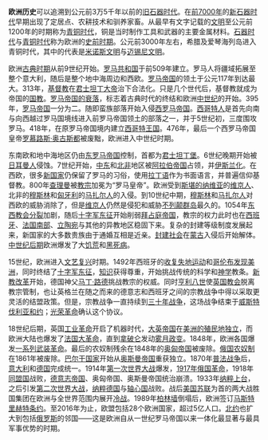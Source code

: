**欧洲历史**可以追溯到公元前3万5千年以前的[旧石器时代](https://link.zhihu.com/?target=https%3A//zh.wikipedia.org/wiki/%25E6%2597%25A7%25E7%259F%25B3%25E5%2599%25A8%25E6%2597%25B6%25E4%25BB%25A3)。在[前7000年](https://link.zhihu.com/?target=https%3A//zh.wikipedia.org/wiki/%25E5%2589%258D7%25E5%258D%2583%25E7%25BA%25AA)的[新石器时代](https://link.zhihu.com/?target=https%3A//zh.wikipedia.org/wiki/%25E6%2596%25B0%25E7%259F%25B3%25E5%2599%25A8%25E6%2597%25B6%25E4%25BB%25A3)早期出现了定居点、农耕技术和驯养家畜。从最早有文字记载的[文明](https://link.zhihu.com/?target=https%3A//zh.wikipedia.org/wiki/%25E6%2596%2587%25E6%2598%258E)至公元前1200年的时期称为[青铜时代](https://link.zhihu.com/?target=https%3A//zh.wikipedia.org/wiki/%25E9%259D%2592%25E9%2593%259C%25E6%2597%25B6%25E4%25BB%25A3)，铜是当时制作工具和武器的主要金属材料。[石器时代](https://link.zhihu.com/?target=https%3A//zh.wikipedia.org/wiki/%25E7%259F%25B3%25E5%2599%25A8%25E6%2597%25B6%25E4%25BB%25A3)与[青铜时代](https://link.zhihu.com/?target=https%3A//zh.wikipedia.org/wiki/%25E9%259D%2592%25E9%2593%259C%25E6%2597%25B6%25E4%25BB%25A3)称为欧洲的[史前时期](https://link.zhihu.com/?target=https%3A//zh.wikipedia.org/wiki/%25E5%258F%25B2%25E5%2589%258D%25E6%25AC%25A7%25E6%25B4%25B2)。公元前3000年左右，希腊及爱琴海列岛进入青铜时代，其中的代表是[米诺斯文明](https://link.zhihu.com/?target=https%3A//zh.wikipedia.org/wiki/%25E7%25B1%25B3%25E8%25AB%25BE%25E6%2596%25AF%25E6%2596%2587%25E6%2598%258E)与[迈锡尼文明](https://link.zhihu.com/?target=https%3A//zh.wikipedia.org/wiki/%25E9%2582%2581%25E9%258C%25AB%25E5%25B0%25BC%25E6%2596%2587%25E6%2598%258E)。

欧洲[古典时期](https://link.zhihu.com/?target=https%3A//zh.wikipedia.org/wiki/%25E5%258F%25A4%25E5%2585%25B8%25E6%2597%25B6%25E4%25BB%25A3)从前9世纪开始。[罗马共和国](https://link.zhihu.com/?target=https%3A//zh.wikipedia.org/wiki/%25E7%25BD%2597%25E9%25A9%25AC%25E5%2585%25B1%25E5%2592%258C%25E5%259B%25BD)于前509年建立。罗马人将疆域拓展至整个意大利，随后是整个地中海周边和西欧。[罗马帝国](https://link.zhihu.com/?target=https%3A//zh.wikipedia.org/wiki/%25E7%25BE%2585%25E9%25A6%25AC%25E5%25B8%259D%25E5%259C%258B)的领土于公元117年到达最大。313年，[基督教](https://link.zhihu.com/?target=https%3A//zh.wikipedia.org/wiki/%25E5%259F%25BA%25E7%259D%25A3%25E6%2595%2599)在[君士坦丁大帝](https://link.zhihu.com/?target=https%3A//zh.wikipedia.org/wiki/%25E5%2590%259B%25E5%25A3%25AB%25E5%259D%25A6%25E4%25B8%2581%25E5%25A4%25A7%25E5%25B8%259D)治下合法化。只是几个世代后，基督教就成为帝国的[国教](https://link.zhihu.com/?target=https%3A//zh.wikipedia.org/wiki/%25E5%259C%258B%25E6%2595%2599)。[罗马帝国的衰落](https://link.zhihu.com/?target=https%3A//zh.wikipedia.org/wiki/%25E7%25BD%2597%25E9%25A9%25AC%25E5%25B8%259D%25E5%259B%25BD%25E7%259A%2584%25E8%25A1%25B0%25E8%2590%25BD)，标志着古典时代的终结和欧洲[中世纪](https://link.zhihu.com/?target=https%3A//zh.wikipedia.org/wiki/%25E4%25B8%25AD%25E4%25B8%2596%25E7%25B4%2580)的开始。395年，[罗马帝国](https://link.zhihu.com/?target=https%3A//zh.wikipedia.org/wiki/%25E7%25BD%2597%25E9%25A9%25AC%25E5%25B8%259D%25E5%259B%25BD)一分为二。随即蛮族部落开始入侵[西罗马帝国](https://link.zhihu.com/?target=https%3A//zh.wikipedia.org/wiki/%25E8%25A5%25BF%25E7%25BE%2585%25E9%25A6%25AC%25E5%25B8%259D%25E5%259C%258B)。[西哥特人](https://link.zhihu.com/?target=https%3A//zh.wikipedia.org/wiki/%25E8%25A5%25BF%25E5%2593%25A5%25E7%2589%25B9%25E4%25BA%25BA)是首先向南与向西越过罗马国境线进入前罗马帝国领土的部落之一，并于5世纪初，三度围攻罗马。418年，在原罗马帝国境内建立[西哥特王国](https://link.zhihu.com/?target=https%3A//zh.wikipedia.org/wiki/%25E8%25A5%25BF%25E5%2593%25A5%25E7%2589%25B9%25E7%258E%258B%25E5%259B%25BD)。476年，最后一个西罗马帝国皇帝[罗慕路斯·奥古斯都](https://link.zhihu.com/?target=https%3A//zh.wikipedia.org/wiki/%25E7%25BD%2597%25E6%2585%2595%25E8%25B7%25AF%25E6%2596%25AF%25C2%25B7%25E5%25A5%25A5%25E5%258F%25A4%25E6%2596%25AF%25E9%2583%25BD)被废黜，欧洲进入中世纪时期。

东南欧和地中海地区仍由[东罗马帝国](https://link.zhihu.com/?target=https%3A//zh.wikipedia.org/wiki/%25E4%25B8%259C%25E7%25BD%2597%25E9%25A9%25AC%25E5%25B8%259D%25E5%259B%25BD)控制，首都为[君士坦丁堡](https://link.zhihu.com/?target=https%3A//zh.wikipedia.org/wiki/%25E5%2590%259B%25E5%25A3%25AB%25E5%259D%25A6%25E4%25B8%2581%25E5%25A0%25A1)。6世纪晚期开始被[日耳曼人](https://link.zhihu.com/?target=https%3A//zh.wikipedia.org/wiki/%25E6%2597%25A5%25E8%2580%25B3%25E6%259B%25BC%25E4%25BA%25BA)侵蚀。7世纪开始，[中东](https://link.zhihu.com/?target=https%3A//zh.wikipedia.org/wiki/%25E4%25B8%25AD%25E4%25B8%259C)和[北非](https://link.zhihu.com/?target=https%3A//zh.wikipedia.org/wiki/%25E5%258C%2597%25E9%259D%259E)地区被[阿拉伯帝国](https://link.zhihu.com/?target=https%3A//zh.wikipedia.org/wiki/%25E9%2598%25BF%25E6%258B%2589%25E4%25BC%25AF%25E5%25B8%259D%25E5%259B%25BD)占领，并[伊斯兰化](https://link.zhihu.com/?target=https%3A//zh.wikipedia.org/wiki/%25E4%25BC%258A%25E6%2596%25AF%25E5%2585%25B0%25E5%258C%2596)。在西欧，很多[新国家](https://link.zhihu.com/?target=https%3A//zh.wikipedia.org/wiki/%25E6%25B3%2595%25E8%2598%25AD%25E5%2585%258B%25E4%25BA%25BA)仍保留了罗马的习俗，使用[拉丁语](https://link.zhihu.com/?target=https%3A//zh.wikipedia.org/wiki/%25E6%258B%2589%25E4%25B8%2581%25E8%25AF%25AD)作为书面语言，并普遍信仰基督教。800年[查理曼](https://link.zhihu.com/?target=https%3A//zh.wikipedia.org/wiki/%25E6%259F%25A5%25E7%2590%2586%25E5%25A4%25A7%25E5%25B8%259D)被[教宗](https://link.zhihu.com/?target=https%3A//zh.wikipedia.org/wiki/%25E6%2595%2599%25E5%25AE%2597)加冕为“罗马皇帝”。欧洲受到[斯堪的纳维亚](https://link.zhihu.com/?target=https%3A//zh.wikipedia.org/wiki/%25E6%2596%25AF%25E5%25A0%25AA%25E7%259A%2584%25E7%25BA%25B3%25E7%25BB%25B4%25E4%25BA%259A)的[维京人](https://link.zhihu.com/?target=https%3A//zh.wikipedia.org/wiki/%25E7%25B6%25AD%25E4%25BA%25AC%25E4%25BA%25BA)、北非的[穆斯林](https://link.zhihu.com/?target=https%3A//zh.wikipedia.org/wiki/%25E7%25A9%2586%25E6%2596%25AF%25E6%259E%2597)和[匈牙利](https://link.zhihu.com/?target=https%3A//zh.wikipedia.org/wiki/%25E5%258C%2588%25E7%2589%2599%25E5%2588%25A9)的[马扎尔人](https://link.zhihu.com/?target=https%3A//zh.wikipedia.org/wiki/%25E9%25A9%25AC%25E6%2589%258E%25E5%25B0%2594%25E4%25BA%25BA)的入侵。到10世纪中期，[穆斯林](https://link.zhihu.com/?target=https%3A//zh.wikipedia.org/wiki/%25E7%25A9%2586%25E6%2596%25AF%25E6%259E%2597)和[马扎尔人](https://link.zhihu.com/?target=https%3A//zh.wikipedia.org/wiki/%25E9%25A9%25AC%25E6%2589%258E%25E5%25B0%2594%25E4%25BA%25BA)对西欧的威胁消除了，但是[维京人](https://link.zhihu.com/?target=https%3A//zh.wikipedia.org/wiki/%25E7%25B6%25AD%25E4%25BA%25AC%25E4%25BA%25BA)仍然是侵犯和威胁[不列颠群岛](https://link.zhihu.com/?target=https%3A//zh.wikipedia.org/wiki/%25E4%25B8%258D%25E5%2588%2597%25E9%25A1%259B%25E7%25BE%25A4%25E5%25B3%25B6)最久的。1054年[东西教会分裂](https://link.zhihu.com/?target=https%3A//zh.wikipedia.org/wiki/%25E6%259D%25B1%25E8%25A5%25BF%25E6%2595%2599%25E6%259C%2583%25E5%25A4%25A7%25E5%2588%2586%25E8%25A3%2582)加剧，随后[十字军东征](https://link.zhihu.com/?target=https%3A//zh.wikipedia.org/wiki/%25E5%258D%2581%25E5%25AD%2597%25E8%25BB%258D%25E6%259D%25B1%25E5%25BE%2581)开始削弱[拜占庭帝国](https://link.zhihu.com/?target=https%3A//zh.wikipedia.org/wiki/%25E6%258B%259C%25E5%258D%25A0%25E5%25BA%25AD%25E5%25B8%259D%25E5%259B%25BD)，教宗的权力此时也在[西班牙](https://link.zhihu.com/?target=https%3A//zh.wikipedia.org/wiki/%25E8%25A5%25BF%25E7%258F%25AD%25E7%2589%2599%25E5%258E%2586%25E5%258F%25B2)、[法国南部](https://link.zhihu.com/?target=https%3A//zh.wikipedia.org/wiki/%25E9%2598%25BF%25E5%25B0%2594%25E6%25AF%2594%25E6%25B4%25BE)、[立陶宛](https://link.zhihu.com/?target=https%3A//zh.wikipedia.org/wiki/%25E7%25AB%258B%25E9%2599%25B6%25E5%25AE%259B%25E5%258E%2586%25E5%258F%25B2)与其他的异教地区稳固下来。复杂的封建等级制度发展起来，新国家的大多数贵族由于通婚互相是近亲。[封建社会](https://link.zhihu.com/?target=https%3A//zh.wikipedia.org/wiki/%25E5%25B0%2581%25E5%25BB%25BA%25E7%25A4%25BE%25E4%25BC%259A)在[蒙古](https://link.zhihu.com/?target=https%3A//zh.wikipedia.org/wiki/%25E8%2592%2599%25E5%258F%25A4%25E5%25B8%259D%25E5%259B%25BD)入侵后开始解体。[中世纪后期](https://link.zhihu.com/?target=https%3A//zh.wikipedia.org/wiki/%25E4%25B8%25AD%25E4%25B8%2596%25E7%25BA%25AA%25E5%2590%258E%25E6%259C%259F)欧洲爆发了大[饥荒](https://link.zhihu.com/?target=https%3A//zh.wikipedia.org/wiki/%25E9%25A5%25A5%25E8%258D%2592)和[黑死病](https://link.zhihu.com/?target=https%3A//zh.wikipedia.org/wiki/%25E9%25BB%2591%25E6%25AD%25BB%25E7%2597%2585)。

15世纪，欧洲进入[文艺复兴](https://link.zhihu.com/?target=https%3A//zh.wikipedia.org/wiki/%25E6%2596%2587%25E8%2589%25BA%25E5%25A4%258D%25E5%2585%25B4)时期。1492年西班牙的[收复失地运动](https://link.zhihu.com/?target=https%3A//zh.wikipedia.org/wiki/%25E6%2594%25B6%25E5%25BE%25A9%25E5%25A4%25B1%25E5%259C%25B0%25E9%2581%258B%25E5%258B%2595)和[哥伦布](https://link.zhihu.com/?target=https%3A//zh.wikipedia.org/wiki/%25E5%2585%258B%25E9%2587%258C%25E6%2596%25AF%25E6%2589%2598%25E5%25BC%2597%25C2%25B7%25E5%2593%25A5%25E4%25BC%25A6%25E5%25B8%2583)[发现美洲](https://link.zhihu.com/?target=https%3A//zh.wikipedia.org/wiki/%25E5%258F%2591%25E7%258E%25B0%25E7%25BE%258E%25E6%25B4%25B2)，同时终结了[十字军东征](https://link.zhihu.com/?target=https%3A//zh.wikipedia.org/wiki/%25E5%258D%2581%25E5%25AD%2597%25E5%2586%259B%25E4%25B8%259C%25E5%25BE%2581)，[知识](https://link.zhihu.com/?target=https%3A//zh.wikipedia.org/wiki/%25E7%259F%25A5%25E8%25AF%2586)获得尊重，开始挑战传统的科学和[神学](https://link.zhihu.com/?target=https%3A//zh.wikipedia.org/wiki/%25E7%25A5%259E%25E5%25AD%25B8)教条。[新教改革](https://link.zhihu.com/?target=https%3A//zh.wikipedia.org/wiki/%25E5%25AE%2597%25E6%2595%2599%25E6%2594%25B9%25E9%259D%25A9)开始，德国神父[马丁·路德](https://link.zhihu.com/?target=https%3A//zh.wikipedia.org/wiki/%25E9%25A6%25AC%25E4%25B8%2581%25C2%25B7%25E8%25B7%25AF%25E5%25BE%25B7)挑战教宗的权威。同时[亨利八世](https://link.zhihu.com/?target=https%3A//zh.wikipedia.org/wiki/%25E4%25BA%25A8%25E5%2588%25A9%25E5%2585%25AB%25E4%25B8%2596)使[英国教会](https://link.zhihu.com/?target=https%3A//zh.wikipedia.org/wiki/%25E8%258B%25B1%25E5%259C%258B%25E5%259C%258B%25E6%2595%2599%25E6%259C%2583)脱离教宗管制，也让英格兰在随之而来的德意志和西班牙之间的宗教战争中得以采取更灵活的结盟政策。但是，宗教战争一直持续到[三十年战争](https://link.zhihu.com/?target=https%3A//zh.wikipedia.org/wiki/%25E4%25B8%2589%25E5%258D%2581%25E5%25B9%25B4%25E6%2588%25B0%25E7%2588%25AD)，这场战争结束于[威斯特伐利亚和约](https://link.zhihu.com/?target=https%3A//zh.wikipedia.org/wiki/%25E5%25A8%2581%25E6%2596%25AF%25E7%2589%25B9%25E4%25BC%2590%25E5%2588%25A9%25E4%25BA%259A%25E5%2592%258C%25E7%25BA%25A6)；[光荣革命](https://link.zhihu.com/?target=https%3A//zh.wikipedia.org/wiki/%25E5%2585%2589%25E8%258D%25A3%25E9%259D%25A9%25E5%2591%25BD)确认这个协议。

18世纪后期，英国[工业革命](https://link.zhihu.com/?target=https%3A//zh.wikipedia.org/wiki/%25E5%25B7%25A5%25E4%25B8%259A%25E9%259D%25A9%25E5%2591%25BD)开启了机器时代，[大英帝国](https://link.zhihu.com/?target=https%3A//zh.wikipedia.org/wiki/%25E5%25A4%25A7%25E8%258B%25B1%25E5%25B8%259D%25E5%259B%25BD)在[美洲的殖民地](https://link.zhihu.com/?target=https%3A//zh.wikipedia.org/wiki/%25E5%258C%2597%25E7%25BE%258E%25E5%258D%2581%25E4%25B8%2589%25E5%25B7%259E)[独立](https://link.zhihu.com/?target=https%3A//zh.wikipedia.org/wiki/%25E7%25BE%258E%25E5%259C%258B%25E7%258D%25A8%25E7%25AB%258B%25E6%2588%25B0%25E7%2588%25AD)，而欧洲大陆也爆发了[法国大革命](https://link.zhihu.com/?target=https%3A//zh.wikipedia.org/wiki/%25E6%25B3%2595%25E5%259B%25BD%25E5%25A4%25A7%25E9%259D%25A9%25E5%2591%25BD)，直到[拿破仑](https://link.zhihu.com/?target=https%3A//zh.wikipedia.org/wiki/%25E6%258B%25BF%25E7%25A0%25B4%25E4%25BB%2591%25E4%25B8%2580%25E4%25B8%2596)发动[雾月政变](https://link.zhihu.com/?target=https%3A//zh.wikipedia.org/wiki/%25E9%259C%25A7%25E6%259C%2588%25E6%2594%25BF%25E8%25AE%258A)。1848年，欧洲各国爆发[一系列武装革命](https://link.zhihu.com/?target=https%3A//zh.wikipedia.org/wiki/1848%25E5%25B9%25B4%25E9%259D%25A9%25E5%2591%25BD)。最后的农奴制残余在1848年的[奥匈帝国](https://link.zhihu.com/?target=https%3A//zh.wikipedia.org/wiki/%25E5%25A5%25A5%25E5%258C%2588%25E5%25B8%259D%25E5%259B%25BD)被废除。[俄国](https://link.zhihu.com/?target=https%3A//zh.wikipedia.org/wiki/%25E4%25BF%2584%25E7%25BE%2585%25E6%2596%25AF%25E5%25B8%259D%25E5%259C%258B)[农奴制](https://link.zhihu.com/?target=https%3A//zh.wikipedia.org/wiki/%25E8%25BE%25B2%25E5%25A5%25B4%25E5%2588%25B6)在1861年被废除。[巴尔干国家](https://link.zhihu.com/?target=https%3A//zh.wikipedia.org/wiki/%25E5%25B7%25B4%25E5%25B0%2594%25E5%25B9%25B2%25E5%258D%258A%25E5%25B2%259B)开始从[奥斯曼帝国](https://link.zhihu.com/?target=https%3A//zh.wikipedia.org/wiki/%25E5%25A5%25A5%25E6%2596%25AF%25E6%259B%25BC%25E5%25B8%259D%25E5%259B%25BD)重获独立。1870年[普法战争](https://link.zhihu.com/?target=https%3A//zh.wikipedia.org/wiki/%25E6%2599%25AE%25E6%25B3%2595%25E6%2588%25B0%25E7%2588%25AD)后，[意大利](https://link.zhihu.com/?target=https%3A//zh.wikipedia.org/wiki/%25E6%2584%258F%25E5%25A4%25A7%25E5%2588%25A9)和[德国](https://link.zhihu.com/?target=https%3A//zh.wikipedia.org/wiki/%25E5%25BE%25B7%25E5%259B%25BD)完成统一。1914年[第一次世界大战](https://link.zhihu.com/?target=https%3A//zh.wikipedia.org/wiki/%25E7%25AC%25AC%25E4%25B8%2580%25E6%25AC%25A1%25E4%25B8%2596%25E7%2595%258C%25E5%25A4%25A7%25E6%2588%2598)爆发，[1917年俄国革命](https://link.zhihu.com/?target=https%3A//zh.wikipedia.org/wiki/1917%25E5%25B9%25B4%25E4%25BF%2584%25E5%259B%25BD%25E9%259D%25A9%25E5%2591%25BD)，1918年[同盟国](https://link.zhihu.com/?target=https%3A//zh.wikipedia.org/wiki/%25E5%2590%258C%25E7%259B%259F%25E5%259B%25BD_%28%25E7%25AC%25AC%25E4%25B8%2580%25E6%25AC%25A1%25E4%25B8%2596%25E7%2595%258C%25E5%25A4%25A7%25E6%2588%2598%29)战败，[德意志帝国](https://link.zhihu.com/?target=https%3A//zh.wikipedia.org/wiki/%25E5%25BE%25B7%25E6%2584%258F%25E5%25BF%2597%25E5%25B8%259D%25E5%259B%25BD)、奥匈帝国、奥斯曼帝国统治崩溃。1933年[纳粹上台](https://link.zhihu.com/?target=https%3A//zh.wikipedia.org/wiki/%25E7%25BA%25B3%25E7%25B2%25B9%25E5%25BE%25B7%25E5%259B%25BD)，之后引发[第二次世界大战](https://link.zhihu.com/?target=https%3A//zh.wikipedia.org/wiki/%25E7%25AC%25AC%25E4%25BA%258C%25E6%25AC%25A1%25E4%25B8%2596%25E7%2595%258C%25E5%25A4%25A7%25E6%2588%2598)，[纳粹德国](https://link.zhihu.com/?target=https%3A//zh.wikipedia.org/wiki/%25E7%25BA%25B3%25E7%25B2%25B9%25E5%25BE%25B7%25E5%259B%25BD)与[轴心国](https://link.zhihu.com/?target=https%3A//zh.wikipedia.org/wiki/%25E8%25BD%25B4%25E5%25BF%2583%25E5%259B%25BD)战败。战后[美国](https://link.zhihu.com/?target=https%3A//zh.wikipedia.org/wiki/%25E7%25BE%258E%25E5%259C%258B)[苏联](https://link.zhihu.com/?target=https%3A//zh.wikipedia.org/wiki/%25E8%2598%2587%25E8%2581%25AF)为首的两大战胜国集团在欧洲与全世界范围内展开[冷战](https://link.zhihu.com/?target=https%3A//zh.wikipedia.org/wiki/%25E5%2586%25B7%25E6%2588%2598)。1989年[柏林墙](https://link.zhihu.com/?target=https%3A//zh.wikipedia.org/wiki/%25E6%259F%258F%25E6%259E%2597%25E5%259C%258D%25E7%2589%2586)倒塌后，欧洲签订[马斯特里赫特条约](https://link.zhihu.com/?target=https%3A//zh.wikipedia.org/wiki/%25E9%25A9%25AC%25E6%2596%25AF%25E7%2589%25B9%25E9%2587%258C%25E8%25B5%25AB%25E7%2589%25B9%25E6%259D%25A1%25E7%25BA%25A6)。至2016年为止，欧盟包括28个欧洲国家，超过5亿人口。[北约](https://link.zhihu.com/?target=https%3A//zh.wikipedia.org/wiki/%25E5%258C%2597%25E5%25A4%25A7%25E8%25A5%25BF%25E6%25B4%258B%25E5%2585%25AC%25E7%25BA%25A6%25E7%25BB%2584%25E7%25BB%2587)也扩大到包括[俄罗斯](https://link.zhihu.com/?target=https%3A//zh.wikipedia.org/wiki/%25E4%25BF%2584%25E7%25BD%2597%25E6%2596%25AF)的邻国——这是欧洲自从一世纪罗马帝国以来一体化最显著与最具军事优势的时期。